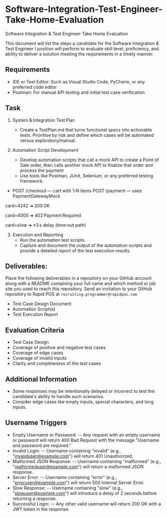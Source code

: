 # Software-Integration-Test-Engineer-Take-Home-Evaluation
Software Integration &amp; Test Engineer Take Home Evaluation

This document will list the steps a candidate for the Software Integration & Test Engineer I position will perform to evaluate skill level, proficiency, and ability to deliver a solution meeting the requirements in a timely manner.

## Requirements
- IDE or Text Editor: Such as Visual Studio Code, PyCharm, or any preferred code editor
- Postman: For manual API testing and initial test case verification

## Task
1. System & Integration Test Plan
	- Create a TestPlan.md that turns functional specs into actionable tests. Prioritise by risk and define which cases will be automated versus exploratory/manual.

2. Automation Script Development
	- Develop automation scripts that call a mock API to create a Point of Sale order, then calls another mock API to finalize that order and process the payment
	- Use tools like Postman, JUnit, Selenium, or any preferred testing framework.
  - POST /checkout — cart with 1‑N items
POST /payment — uses PaymentGatewayMock

card=4242 ➜ 200 OK

card=4000 ➜ 402 Payment Required

card=slow ➜ ≥3 s delay (time‑out path)

3. Execution and Reporting
	- Run the automation test scripts.
	- Capture and document the output of the automation scripts and provide a detailed report of the test execution results.

## Deliverables:
Place the following deliverables in a repository on your GitHub account along with a README containing your full name and which method or job site you used to reach this repository. Send an invitation to your GitHub repository to Rapid POS at `recruiting.programmer@rapidpos.com`
- Test Case Design Document
- Automation Script(s)
- Test Execution Report

## Evaluation Criteria
- Test Case Design
- Coverage of positive and negative test cases
- Coverage of edge cases
- Coverage of invalid inputs
- Clarity and completeness of the test cases

## Additional Information
- Some responses may be intentionally delayed or incorrect to test the candidate's ability to handle such scenarios.
- Consider edge cases like empty inputs, special characters, and long inputs.

## Username Triggers
- Empty Username or Password:
    -- Any request with an empty username or password will return 400 Bad Request with the message "Username and password are required."
- Invalid Login:
-- Username containing "invalid" (e.g., "invaliduser@example.com") will return 401 Unauthorized.
- Malformed JSON Response:
-- Username containing "malformed" (e.g., "malformeduser@example.com") will return a malformed JSON response.
- Server Error:
-- Username containing "error" (e.g., "erroruser@example.com") will return 500 Internal Server Error.
- Slow Response:
-- Username containing "slow" (e.g., "slowuser@example.com") will introduce a delay of 2 seconds before returning a response.
- Successful Login:
-- Any other valid username will return 200 OK with a JWT token in the response.

